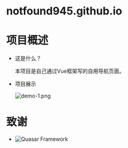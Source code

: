 # notfound945.github.io
# 项目概述

+ 这是什么？
  
  本项目是自己通过Vue框架写的自用导航页面。

+ 项目展示

  ![demo-1.png](https://ws1.sinaimg.cn/large/007eYQjmgy1gkr86h80q6j311y0idt8u.jpg)

# 致谢

+ ![Quasar Framework](https://github.com/quasarframework)


